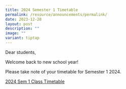 ```yaml
---
title: 2024 Semester 1 Timetable
permalink: /resource/announcements/permalink/
date: 2023-12-28
layout: post
description: ""
image: ""
variant: tiptap
---
```

<p>Dear students,</p><p>Welcome back to new school year!</p><p>Please take note of your timetable for Semester 1 2024. </p><p><a href="/files/2024_Sem_1_Class_Timetable.pdf" rel="noopener noreferrer nofollow" target="_blank">2024 Sem 1 Class Timetable</a></p>